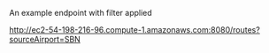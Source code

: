 An example endpoint with filter applied

http://ec2-54-198-216-96.compute-1.amazonaws.com:8080/routes?sourceAirport=SBN